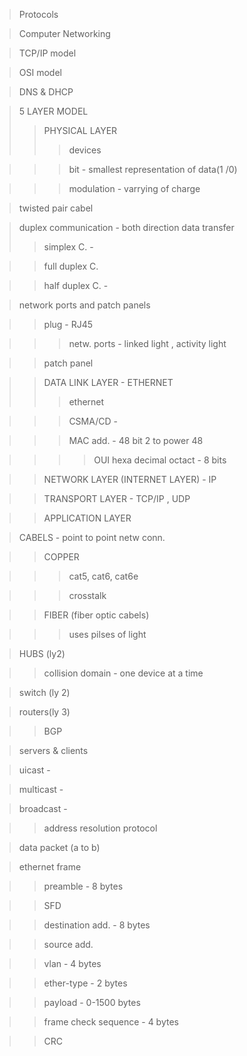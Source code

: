 

>Protocols

>Computer Networking

>TCP/IP model

>OSI model

>DNS & DHCP

> 5 LAYER MODEL
>>PHYSICAL LAYER
>>> devices 

>>>bit - smallest representation of data(1 /0)

>>>modulation - varrying of charge 

>twisted pair cabel

>duplex communication - both direction data transfer
>>simplex C. - 

>>full duplex C.

>>half duplex C. - 

>network ports and patch panels

>>plug - RJ45 

>>>netw. ports - linked light , activity light 

>>patch panel



>>DATA LINK LAYER - ETHERNET
>>>ethernet

>>>CSMA/CD - 

>>>MAC add. - 48 bit 2 to power 48 

>>>>OUI 
>>>>hexa decimal 
>>>>octact  - 8 bits





>>NETWORK LAYER (INTERNET LAYER) - IP 

>>TRANSPORT LAYER - TCP/IP , UDP

>>APPLICATION LAYER

>CABELS - point to point netw conn.

>>COPPER

>>>cat5, cat6, cat6e

>>>crosstalk

>>FIBER (fiber optic cabels)

>>> uses pilses of light



>HUBS (ly2)

>>collision domain - one device at a time

>switch (ly 2)



>routers(ly 3) 

>>BGP 



>servers & clients


>uicast - 

>multicast -

>broadcast - 

>> address resolution protocol



>data packet (a to b)

>ethernet frame

>>preamble  - 8 bytes

>>SFD 

>> destination add. - 8 bytes

>> source add.

>>vlan - 4 bytes

>>ether-type - 2 bytes

>>payload - 0-1500 bytes

>>frame check sequence - 4 bytes

>>CRC